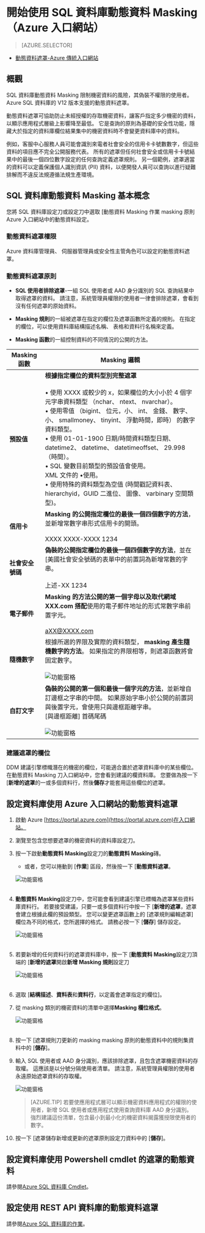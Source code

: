 <properties
   pageTitle="開始使用 SQL 資料庫動態資料 Masking （Azure 入口網站）"
   description="如何開始使用 SQL 資料庫動態資料 Masking Azure 入口網站中"
   services="sql-database"
   documentationCenter=""
   authors="ronitr"
   manager="jhubbard"
   editor="v-romcal"/>

<tags
   ms.service="sql-database"
   ms.devlang="NA"
   ms.topic="article"
   ms.tgt_pltfrm="NA"
   ms.workload="data-services"
   ms.date="07/10/2016"
   ms.author="ronitr; ronmat; v-romcal; sstein"/>


# <a name="get-started-with-sql-database-dynamic-data-masking-azure-portal"></a>開始使用 SQL 資料庫動態資料 Masking （Azure 入口網站）

> [AZURE.SELECTOR]
- [動態資料遮罩-Azure 傳統入口網站](sql-database-dynamic-data-masking-get-started-portal.md)

## <a name="overview"></a>概觀

SQL 資料庫動態資料 Masking 限制機密資料的風險，其偽裝不權限的使用者。 Azure SQL 資料庫的 V12 版本支援的動態資料遮罩。

動態資料遮罩可協助防止未經授權的存取機密資料，讓客戶指定多少機密的資料，以顯示應用程式層級上影響降至最低。 它是查詢的原則為基礎的安全性功能，隱藏大於指定的資料庫欄位結果集中的機密資料時不會變更資料庫中的資料。

例如，客服中心服務人員可能會識別來電者社會安全的信用卡卡號數數字，但這些資料的項目應不完全公開服務代表。 所有的遮罩但任何社會安全或信用卡卡號結果中的最後一個四位數字設定的任何查詢定義遮罩規則。 另一個範例，遮罩適當的資料可以定義保護個人識別資訊 (PII) 資料，以便開發人員可以查詢以進行疑難排解而不違反法規遵循法規生產環境。

## <a name="sql-database-dynamic-data-masking-basics"></a>SQL 資料庫動態資料 Masking 基本概念

您將 SQL 資料庫設定刀或設定刀中選取 [動態資料 Masking 作業 masking 原則 Azure 入口網站中的動態資料設定。


### <a name="dynamic-data-masking-permissions"></a>動態資料遮罩權限

Azure 資料庫管理員、 伺服器管理員或安全性主管角色可以設定的動態資料遮罩。

### <a name="dynamic-data-masking-policy"></a>動態資料遮罩原則

* **SQL 使用者排除遮罩**-一組 SQL 使用者或 AAD 身分識別的 SQL 查詢結果中取得遮罩的資料。 請注意，系統管理員權限的使用者一律會排除遮罩，會看到沒有任何遮罩的原始資料。

* **Masking 規則**的一組被遮罩在指定的欄位及遮罩函數所定義的規則。 在指定的欄位，可以使用資料庫結構描述名稱、 表格和資料行名稱來定義。

* **Masking 函數**的一組控制資料的不同情況的公開的方法。

| Masking 函數 | Masking 邏輯 |
|----------|---------------|
| **預設值**  |**根據指定欄位的資料型別完整遮罩**<br/><br/>• 使用 XXXX 或較少的 x，如果欄位的大小小於 4 個字元字串資料類型 （nchar、 ntext、 nvarchar）。<br/>• 使用零值 （bigint、 位元，小、 int、 金錢、 數字、 小、 smallmoney、 tinyint、 浮動時間，即時） 的數字資料類型。<br/>• 使用 01-01-1900 日期/時間資料類型日期、 datetime2、 datetime、 datetimeoffset、 29.998 （時間）。<br/>• SQL 變數目前類型的預設值會使用。<br/>XML 文件的 •<masked/>使用。<br/>• 使用特殊的資料類型為空值 (時間戳記資料表、 hierarchyid，GUID 二進位、 圖像、 varbinary 空間類型)。
| **信用卡** |**Masking 的公開指定欄位的最後一個四個數字的方法**，並新增常數字串形式信用卡的開頭。<br/><br/>XXXX XXXX-XXXX 1234|
| **社會安全號碼** |**偽裝的公開指定欄位的最後一個四個數字的方法**，並在 [美國社會安全號碼的表單中的前置詞為新增常數的字串。<br/><br/>上述-XX 1234 |
| **電子郵件** | **Masking 的方法公開的第一個字母以及取代網域 XXX.com 搭配**使用的電子郵件地址的形式常數字串前置字元。<br/><br/>aXX@XXXX.com |
| **隨機數字** | 根據所選的界限及實際的資料類型， **masking 產生隨機數字的方法**。 如果指定的界限相等，則遮罩函數將會固定數字。<br/><br/>![功能窗格](./media/sql-database-dynamic-data-masking-get-started/1_DDM_Random_number.png) |
| **自訂文字** | **偽裝的公開的第一個和最後一個字元的方法**，並新增自訂邊框之字串的中間。 如果原始字串小於公開的前置詞與後置字元，會使用只與邊框距離字串。 <br/>[與邊框距離] 首碼尾碼<br/><br/>![功能窗格](./media/sql-database-dynamic-data-masking-get-started/2_DDM_Custom_text.png) |


<a name="Anchor1"></a>
### <a name="recommended-fields-to-mask"></a>建議遮罩的欄位

DDM 建議引擎標幟潛在的機密的欄位，可能適合置於遮罩資料庫中的某些欄位。 在動態資料 Masking 刀入口網站中，您會看到建議的欄資料庫。 您要做為按一下 [**新增的遮罩**的一或多個資料行，然後**儲存**才能套用這些欄位的遮罩。

## <a name="set-up-dynamic-data-masking-for-your-database-using-the-azure-portal"></a>設定資料庫使用 Azure 入口網站的動態資料遮罩

1. 啟動 Azure [https://portal.azure.com](https://portal.azure.com)在入口網站。

2. 瀏覽至包含您想要遮罩的機密資料的資料庫設定刀。

3. 按一下啟動**動態資料 Masking**設定刀的**動態資料 Masking**磚。

    * 或者，您可以捲動到 [**作業**] 區段，然後按一下 [**動態資料遮罩**。

    ![功能窗格](./media/sql-database-dynamic-data-masking-get-started/4_ddm_settings_tile.png)<br/><br/>


4. **動態資料 Masking**設定刀中，您可能會看到建議引擎已標幟為遮罩某些資料庫資料行。 若要接受建議，只要一或多個資料行中按一下 [**新增的遮罩**，遮罩會建立根據此欄的預設類型。 您可以變更遮罩函數上的 [遮罩規則編輯遮罩] 欄位為不同的格式，您所選擇的格式。 請務必按一下 [**儲存**] 儲存設定。

    ![功能窗格](./media/sql-database-dynamic-data-masking-get-started/5_ddm_recommendations.png)<br/><br/>


5. 若要新增的任何資料行的遮罩資料庫中，按一下 [**動態資料 Masking**設定刀頂端的 [**新增的遮罩**開啟**新增 Masking 規則**設定刀

    ![功能窗格](./media/sql-database-dynamic-data-masking-get-started/6_ddm_add_mask.png)<br/><br/>

6. 選取 [**結構描述**、**資料表**和**資料行**，以定義會遮罩指定的欄位]。

7. 從 masking 類別的機密資料的清單中選擇**Masking 欄位格式**。

    ![功能窗格](./media/sql-database-dynamic-data-masking-get-started/7_ddm_mask_field_format.png)<br/><br/>     

8. 按一下 [遮罩規則刀更新的 masking masking 原則的動態資料中的規則集資料中的 [**儲存**]。

9. 輸入 SQL 使用者或 AAD 身分識別，應該排除遮罩，且包含遮罩機密資料的存取權。 這應該是以分號分隔使用者清單。 請注意，系統管理員權限的使用者永遠原始遮罩資料的存取權。

    ![功能窗格](./media/sql-database-dynamic-data-masking-get-started/8_ddm_excluded_users.png)

    >[AZURE.TIP] 若要使應用程式層可以顯示機密資料應用程式的權限的使用者，新增 SQL 使用者或應用程式使用查詢資料庫 AAD 身分識別。 強烈建議這份清單，包含最小到最小化的機密資料揭露獲授限使用者的數字。

10. 按一下 [遮罩儲存新增或更新的遮罩原則設定刀資料中的 [**儲存**]。

## <a name="set-up-dynamic-data-masking-for-your-database-using-powershell-cmdlets"></a>設定資料庫使用 Powershell cmdlet 的遮罩的動態資料

請參閱[Azure SQL 資料庫 Cmdlet](https://msdn.microsoft.com/library/azure/mt574084.aspx)。


## <a name="set-up-dynamic-data-masking-for-your-database-using-rest-api"></a>設定使用 REST API 資料庫的動態資料遮罩

請參閱[Azure SQL 資料庫的作業](https://msdn.microsoft.com/library/dn505719.aspx)。
